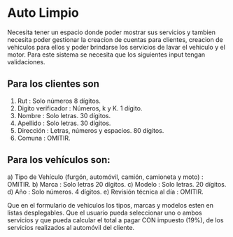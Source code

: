 # Auto Limpio

Necesita tener un espacio donde poder mostrar sus servicios y tambien necesita poder gestionar la creacion de cuentas para clientes, creacion de vehiculos para ellos y poder brindarse los servicios de lavar el vehiculo y el motor. Para este sistema se necesita que los siguientes input tengan validaciones.
## Para los clientes son
1)	Rut  	: Solo números	8 dígitos.
2)	Digito verificador	: Números, k y K.	1 dígito.
3)	Nombre	: Solo letras. 	30 dígitos.
4)	Apellido	: Solo letras.	30 dígitos.
5)	Dirección	: Letras, números y espacios.	80 dígitos.
6)	Comuna	: OMITIR.
##	Para los vehículos son:
a)	Tipo de Vehículo (furgón, automóvil, camión, camioneta y moto)	: OMITIR.
b)	Marca	: Solo letras	20 dígitos.
c)	Modelo	: Solo letras.	20 dígitos.
d)	Año	: Solo números.	4 dígitos.
e)	Revisión técnica al día	: OMITIR.

Que en el formulario de vehiculos los tipos, marcas y modelos esten en listas desplegables.
Que el usuario pueda seleccionar uno o ambos servicios y que pueda calcular el total a pagar CON impuesto (19%), de los servicios realizados al automóvil del cliente.

